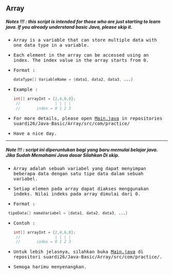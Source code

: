 ## Array
##### Notes !!! : this script is intended for those who are just starting to learn java. If you already understand basic Java, please skip it.

- <samp>Array is a variable that can store multiple data with one data type in a variable.</samp>

- <samp>Each element in the array can be accessed using an index. The index value in the array starts from 0.</samp>

- <samp>Format :</samp>

  ```java
  dataType[] VariableName = {data1, data2, data3, ...}
  ```
  
- <samp>Example :</samp>

  ```java
  int[] arrayInt = {2,4,6,8};
   //               | | | |
   //       index = 0 1 2 3
  ```
  
- <samp>For more details, please open [Main.java](https://github.com/suardi26/Java-Basic/blob/main/Array/src/practice/com/Main.java) in repositories suardi26/Java-Basic/Array/src/com/practice/</samp>

- <samp>Have a nice day.</samp>

---

##### Note !!! : script ini diperuntukan bagi yang baru memulai belajar java. Jika Sudah Memahami Java dasar Silahkan Di skip.

- <samp>Array adalah sebuah variabel yang dapat menyimpan beberapa data dengan satu tipe data dalam sebuah variabel.</samp>

- <samp>Setiap elemen pada array dapat diakses menggunakan indeks. Nilai indeks pada array dimulai dari 0.</samp>

- <samp>Format :</samp>

 ```java
  tipeData[] namaVariabel = {data1, data2, data3, ...}
  ```
  
- <samp>Contoh :</samp>

  ```java
  int[] arrayInt = {2,4,6,8};
   //               | | | |
   //       index = 0 1 2 3
  ```

- <samp>Untuk lebih jelasnya, silahkan buka [Main.java](https://github.com/suardi26/Java-Basic/blob/main/Array/src/practice/com/Main.java) di repositori suardi26/Java-Basic/Array/src/com/practice/.</samp>

- <samp>Semoga harimu menyenangkan.</samp>


